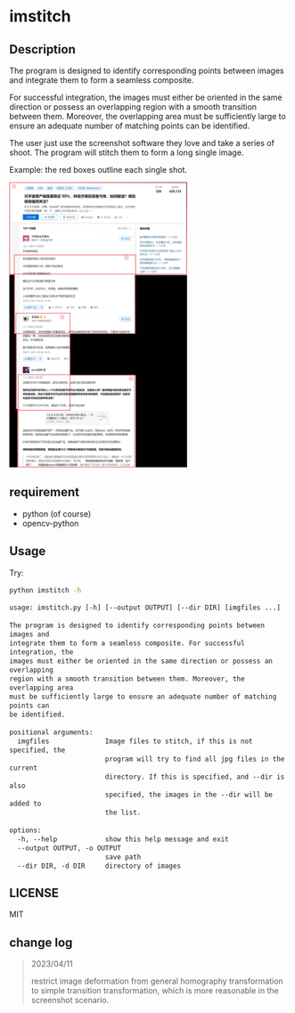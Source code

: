 # imstitch

## Description

The program is designed to identify corresponding points between images and integrate them to form a seamless composite. 

For successful integration, the images must either be oriented in the same direction or possess an overlapping region with a smooth transition between them. Moreover, the overlapping area must be sufficiently large to ensure an adequate number of matching points can be identified.

The user just use the screenshot software they love and take a series of shoot. The program will stitch them to form a long single image.

Example: the red boxes outline each single shot.

<img src=".typora/e5e22b09d3ab0b153c49b945dceb973.jpg" alt="e5e22b09d3ab0b153c49b945dceb973" style="zoom:50%;" />



## requirement

* python (of course)
* opencv-python



## Usage

Try:

```bash
python imstitch -h
```

```
usage: imstitch.py [-h] [--output OUTPUT] [--dir DIR] [imgfiles ...]

The program is designed to identify corresponding points between images and
integrate them to form a seamless composite. For successful integration, the
images must either be oriented in the same direction or possess an overlapping
region with a smooth transition between them. Moreover, the overlapping area
must be sufficiently large to ensure an adequate number of matching points can
be identified.

positional arguments:
  imgfiles              Image files to stitch, if this is not specified, the
                        program will try to find all jpg files in the current
                        directory. If this is specified, and --dir is also
                        specified, the images in the --dir will be added to
                        the list.

options:
  -h, --help            show this help message and exit
  --output OUTPUT, -o OUTPUT
                        save path
  --dir DIR, -d DIR     directory of images
```



## LICENSE

MIT



## change log

> 2023/04/11
>
> restrict image deformation from general homography  transformation to simple transition transformation, which is more reasonable in the screenshot scenario.